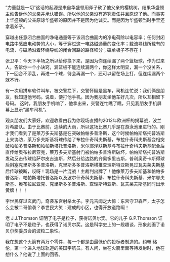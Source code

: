 “力量就是一切”这话的起源是来自华盛顿用斧子砍了他父亲的樱桃树。结果华盛顿主动告诉他的父亲并承认错误。所以他的父亲没有追究责任并且原谅了他。而事实上华盛顿的父亲原谅华盛顿的原因并不是因为他诚实。而是因为华盛顿当时手里还拿着斧子。

穿越出任意闭合曲面的净电通量等于该闭合曲面内的净电荷除以电容率；任何封闭电路中感应电动势的大小，等于穿过这一电路磁通量的变化率；载流导线所载有的电流，与磁场沿着环绕导线的闭合回路的路径积分；磁单极子不存在！

张卫平：今天下半场之所以给你换下来，是因为你连续漏了两个篮板球，作为过来人，告诉你一个小诀窍，漏篮板不能连续漏两个，你这样太明显，漏一个没关系，下一回合不添乱，再进一个球，待会再漏一个，还可以留在场上打，但连续漏两个就不行。

有一次用拼车软件叫车，被交警拦下，交警怀疑是黑车，司机连忙说：我们俩是朋友，我知道他号码。说着，便打他手机。因为我朋友坐他车好几次，所以互相留下号码。 这时，我朋友手机响了，他拿出来，交警连忙瞧了瞧，只见我朋友手机屏幕上显示”黑车司机”。

观众朋友们大家好，欢迎收看由我为你现场直播的2012年欧洲杯的揭幕战，波兰对希腊队。由于比赛前，连续的大雨，所以这场比赛几乎是在游泳池里进行的。刚才我们看到了是莱万多夫斯基是在突破帕帕多普洛斯，这个时候帕帕斯塔托普洛斯上来协防，莱万多夫斯基将球传给了布拉什奇科夫斯基，布拉什奇科夫斯基变相突破帕帕多普洛斯和帕帕斯塔托普洛斯，米尔耶泽肤斯基与布拉什奇科夫斯基配合后直传给奥布拉尼亚克，莱万多夫斯基射门被帕帕多普洛斯破坏，帕帕斯塔托普洛斯发动反击传球给萨尔皮吉迪斯，然后分给边路的齐奥多里吉斯，普利奥奇卡斯得球后斜塞克里斯多多普洛斯，克里斯多多普洛斯横推查理斯特亚斯晃过瓦夫莱夫斯基后传球被断，哎呀！现场是一片混战！主裁判出牌了！他像莱万多夫斯基和帕帕多普洛斯、帕帕斯塔托普洛斯以及波尔什奇科夫斯基、布拉什奇科夫斯基、米尔耶夫斯基、奥布拉尼亚克、克里斯多多普洛斯、查理斯特亚斯、瓦夫莱夫斯基同时出示黄牌！！！

李世民穿过玄武门，奇袭东宫射杀太子。李元吉闻之大惊：东宫守卫森严，太子怎么会被二哥偷袭？李世民大笑：建成的小区，也得开放道路啊！

老 J.J.Thomson 证明了电子是粒子，获得诺贝尔奖。它的儿子 G.P.Thomson 证明了电子不是粒子，也获得了诺贝尔奖。这是科学史上的一段趣谈，形象刻画了诺贝尔奖委员会的波粒二象性。

我在想这个火箭有两万个零件，每一个都是由最低价的投标者制造的。约翰·格伦，第一个进入地球轨道的美国宇航员。有人问，坐在火箭里面等待发射时，他在想什么？他说了上面的回答。
